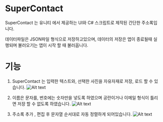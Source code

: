# SuperContact  

SuperContact 는 유니티 에서 제공하는 UI와 C# 스크립트로 제작된 간단한 주소록입니다.

데이터파일은 JSON파일 형식으로 저장하고있으며, 데이터의 저장은 앱이 종료될때 실행되며 불러오기는 앱이 시작 할 때 불러옵니다. 

# 기능
1. SuperContact 는 입력한 텍스트와, 선택한 사진을 자유자재로 저장, 로드 할 수 있습니다. 
![Alt text](./Photos/AC_[20191114-102320].gif)

2. 이름은 문자를, 번호에는 숫자만을 넣도록 하였으며 공란이거나 이메일 형식이 틀리면 저장 할 수 없도록 하였습니다.
![Alt text](./photos/AC_[20191114-102017].gif)

3. 주소록 추가 , 편집 후 문자열 순서대로 자동 정렬하게 되어있습니다.
![Alt text](./Photos/AC_[20191114-102121].gif)